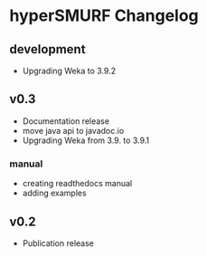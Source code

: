 # hyperSMURF Changelog

## development

* Upgrading Weka to 3.9.2

## v0.3

* Documentation release
* move java api to javadoc.io
* Upgrading Weka from 3.9. to 3.9.1

### manual

* creating readthedocs manual
* adding examples

## v0.2

* Publication release
